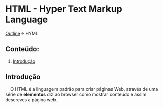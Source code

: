 # HTML - Hyper Text Markup Language
[Outline]()-> HYML

## Conteúdo:
1. [Introdução](#Introdução)

## Introdução
&nbsp;&nbsp;&nbsp;&nbsp;O HTML é a linguagem padrão para criar páginas Web, através de uma série de **elementos** diz ao browser como mostrar conteúdo e assim descreves a página web. 
